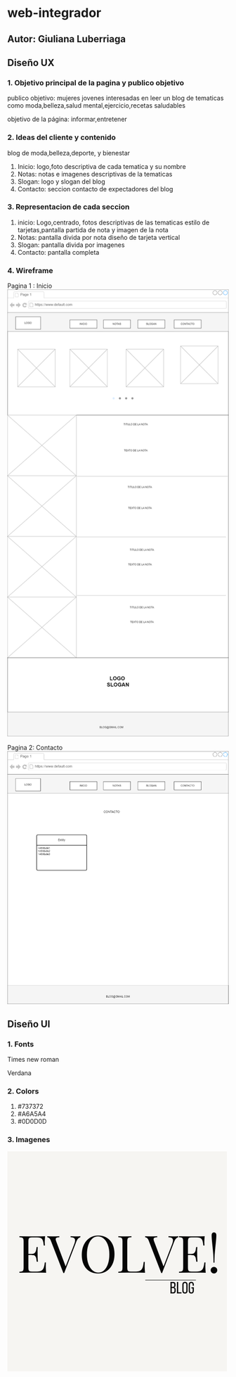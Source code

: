 # web-integrador
## Autor: Giuliana Luberriaga
## Diseño UX
### 1. Objetivo principal de la pagina y publico objetivo
publico objetivo: mujeres jovenes interesadas en leer un blog de tematicas como moda,belleza,salud mental,ejercicio,recetas saludables

objetivo de la página: informar,entretener
### 2. Ideas del cliente y contenido
blog de moda,belleza,deporte, y bienestar
1. Inicio: logo,foto descriptiva de cada tematica y su nombre
2. Notas: notas e imagenes descriptivas de la tematicas
3. Slogan: logo y slogan del blog
4. Contacto: seccion contacto de expectadores del blog
### 3. Representacion de cada seccion
1. inicio: Logo,centrado, fotos descriptivas de las tematicas estilo de tarjetas,pantalla partida de nota y imagen de la nota
2. Notas: pantalla divida por nota diseño de tarjeta vertical
3. Slogan:  pantalla divida por imagenes
4. Contacto: pantalla completa

### 4. Wireframe 
Pagina 1 : Inicio
![imageninicio](/imagenes/wireframe/PAGINA%201%20inicio-Page-1.drawio.png)



Pagina 2: Contacto
![imagencontacto](/imagenes/wireframe/PAGINA%202%20contacto.drawio%20(1).png)

## Diseño UI
### 1. Fonts
Times new roman

Verdana
### 2. Colors
1. #737372
2. #A6A5A4
3. #0D0D0D

### 3. Imagenes
![imagenlogo](/imagenes/Black%20Ivory%20Minimalist%20Elegant%20Script%20Personal%20Name%20Logo.png)


